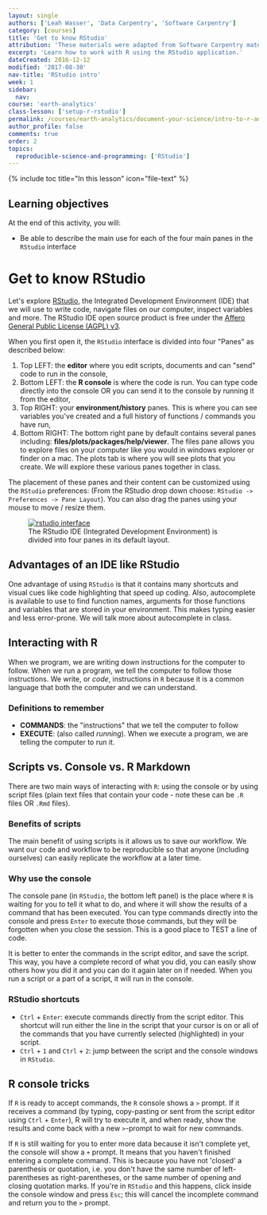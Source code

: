 ```yaml
---
layout: single
authors: ['Leah Wasser', 'Data Carpentry', 'Software Carpentry']
category: [courses]
title: 'Get to know RStudio'
attribution: 'These materials were adapted from Software Carpentry materials by Earth Lab.'
excerpt: 'Learn how to work with R using the RStudio application.'
dateCreated: 2016-12-12
modified: '2017-08-30'
nav-title: 'RStudio intro'
week: 1
sidebar:
  nav:
course: 'earth-analytics'
class-lesson: ['setup-r-rstudio']
permalink: /courses/earth-analytics/document-your-science/intro-to-r-and-rstudio/
author_profile: false
comments: true
order: 2
topics:
  reproducible-science-and-programming: ['RStudio']
---
```


{% include toc title="In this lesson" icon="file-text" %}


<div class='notice--success' markdown="1">

## <i class="fa fa-graduation-cap" aria-hidden="true"></i> Learning objectives
At the end of this activity, you will:

* Be able to describe the main use for each of the four main panes in the `RStudio` interface

</div>

# Get to know RStudio

Let's explore [RStudio](https://www.rstudio.com/), the Integrated Development
Environment (IDE) that we will use to write code, navigate files on our computer,
inspect variables and more. The RStudio IDE open source product is free under the
[Affero General Public License (AGPL) v3](https://www.gnu.org/licenses/agpl-3.0.en.html).

When you first open it, the `RStudio` interface is divided into four "Panes" as
described below:

1. Top LEFT: the **editor** where you edit scripts, documents and can "send" code
to run in the console,
2. Bottom LEFT: the **R console** is where the code is run. You can type code directly
into the console OR you can send it to the console by running it from the editor,
3. Top RIGHT: your **environment/history** panes. This is where you can see variables
you've created and a full history of functions / commands you have run,
4. Bottom RIGHT: The bottom right pane by default contains several panes including:
**files/plots/packages/help/viewer**. The files pane allows you to explore files
on your computer like you would in windows explorer or finder on a mac. The plots
tab is where you will see plots that you create. We will explore these various
panes together in class.

The placement of these panes and their content can be customized using the `RStudio`
preferences: (From the RStudio drop down choose: `RStudio -> Preferences -> Pane Layout`).
You can also drag the panes using your mouse to move / resize them.

<figure>
	<a href="{{ site.url }}/images/courses/earth-analytics/week-2/get-to-know-r/rstudio-interface.png">
	<img src="{{ site.url }}/images/courses/earth-analytics/week-2/get-to-know-r/rstudio-interface.png" alt="rstudio interface">
	</a>
	<figcaption>The RStudio IDE (Integrated Development Environment) is divided into
  four panes in its default layout.
	</figcaption>
</figure>

## Advantages of an IDE like RStudio
One advantage of using `RStudio` is that it contains many shortcuts and visual cues
like code highlighting that speed up coding. Also, autocomplete is available to use
to find function names, arguments for those functions and variables that are stored
in your environment. This makes typing easier and less error-prone. We will talk
more about autocomplete in class.

## Interacting with R

When we program, we are writing down instructions for the computer to
follow. When we run a program, we tell the computer to follow those instructions.
We write, or *code*, instructions in `R` because it is a common language that
both the computer and we can understand.

### Definitions to remember

* **COMMANDS**: the "instructions" that we tell the computer to follow
* **EXECUTE**: (also called *running*). When we execute a program, we
are telling the computer to run it.

## Scripts vs. Console vs. R Markdown

There are two main ways of interacting with `R`: using the console or by using
script files (plain text files that contain your code - note these can be `.R` files
OR `.Rmd` files).

### Benefits of scripts
The main benefit of using scripts is it allows us to save our workflow. We want
our code and workflow to be reproducible so that anyone (including ourselves)
can easily replicate the workflow at a later time.

### Why use the console
The console pane (in `RStudio`, the bottom left panel) is the place where `R` is
waiting for you to tell it what to do, and where it will show the results of a
command that has been executed. You can type commands directly into the console
and press `Enter` to execute those commands, but they will be forgotten when you
close the session. This is a good place to TEST a line of code.

It is better to enter the commands in the script editor, and
save the script. This way, you have a complete record of what you did, you can
easily show others how you did it and you can do it again later on if needed.
When you run a script or a part of a script, it will run in the console.

### RStudio shortcuts

* <kbd>`Ctrl`</kbd> + <kbd>`Enter`</kbd>: execute commands directly from the script editor. This shortcut will run either the line in the script that your cursor
is on or all of the commands that you have currently selected (highlighted) in
your script.
* <kbd>`Ctrl`</kbd> + <kbd>`1`</kbd> and <kbd>`Ctrl`</kbd> +
<kbd>`2`</kbd>: jump between the script and the console windows in `RStudio`.

## R console tricks

If `R` is ready to accept commands, the `R` console shows a `>` prompt. If it
receives a command (by typing, copy-pasting or sent from the script editor using
<kbd>`Ctrl`</kbd> + <kbd>`Enter`</kbd>), R will try to execute it, and when
ready, show the results and come back with a new `>`-prompt to wait for new
commands.

If `R` is still waiting for you to enter more data because it isn't complete yet,
the console will show a `+` prompt. It means that you haven't finished entering
a complete command. This is because you have not 'closed' a parenthesis or
quotation, i.e. you don't have the same number of left-parentheses as
right-parentheses, or the same number of opening and closing quotation marks. If
you're in `RStudio` and this happens, click inside the console window and press
`Esc`; this will cancel the incomplete command and return you to the `>` prompt.
